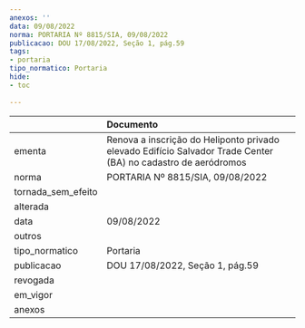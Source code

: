 ```yaml
---
anexos: ''
data: 09/08/2022
norma: PORTARIA Nº 8815/SIA, 09/08/2022
publicacao: DOU 17/08/2022, Seção 1, pág.59
tags:
- portaria
tipo_normatico: Portaria
hide: 
- toc 
 
---
```


|                    | Documento                                                                                                     |
|:-------------------|:--------------------------------------------------------------------------------------------------------------|
| ementa             | Renova a inscrição do Heliponto privado elevado Edifício Salvador Trade Center (BA) no cadastro de aeródromos |
| norma              | PORTARIA Nº 8815/SIA, 09/08/2022                                                                              |
| tornada_sem_efeito |                                                                                                               |
| alterada           |                                                                                                               |
| data               | 09/08/2022                                                                                                    |
| outros             |                                                                                                               |
| tipo_normatico     | Portaria                                                                                                      |
| publicacao         | DOU 17/08/2022, Seção 1, pág.59                                                                               |
| revogada           |                                                                                                               |
| em_vigor           |                                                                                                               |
| anexos             |                                                                                                               |
